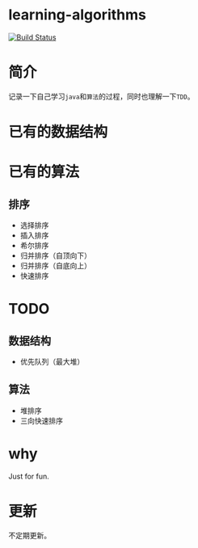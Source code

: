 learning-algorithms
===

[![Build Status](https://travis-ci.org/Jack-X-Yang/learning-algorithms.svg?branch=dev-1.0)](https://travis-ci.org/Jack-X-Yang/learning-algorithms)

# 简介
记录一下自己学习`java`和`算法`的过程，同时也理解一下`TDD`。

# 已有的数据结构

# 已有的算法
## 排序
- 选择排序
- 插入排序
- 希尔排序
- 归并排序（自顶向下）
- 归并排序（自底向上）
- 快速排序

# TODO
## 数据结构
- 优先队列（最大堆）

## 算法
- 堆排序
- 三向快速排序

# why
Just for fun.

# 更新
不定期更新。
